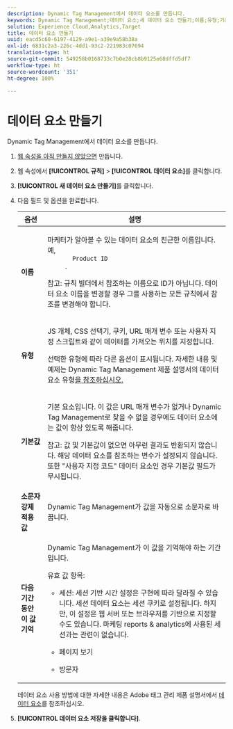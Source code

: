 ```yaml
---
description: Dynamic Tag Management에서 데이터 요소를 만듭니다.
keywords: Dynamic Tag Management;데이터 요소;새 데이터 요소 만들기;이름;유형;기본값;소문자 값 적용;다음 기간 동안 이 값 기억
solution: Experience Cloud,Analytics,Target
title: 데이터 요소 만들기
uuid: eacd5c60-6197-4129-a9e1-a39e9a58b38a
exl-id: 6831c2a3-226c-4dd1-93c2-221983c07694
translation-type: ht
source-git-commit: 549258b0168733c7b0e28cb8b9125e68dffd5df7
workflow-type: ht
source-wordcount: '351'
ht-degree: 100%

---
```


# 데이터 요소 만들기

Dynamic Tag Management에서 데이터 요소를 만듭니다.

1. [웹 속성을 아직 만들지 않았으면](/help/implement/other/dtm/t-create-web-property.md) 만듭니다.
1. 웹 속성에서 **[!UICONTROL 규칙]** > **[!UICONTROL 데이터 요소]**&#x200B;를 클릭합니다.
1. **[!UICONTROL 새 데이터 요소 만들기]**&#x200B;를 클릭합니다.
1. 다음 필드 및 옵션을 완료합니다. 

   <table id="choicetable_681F7D5B86534FF0B6DB67E117B8E381"> 
    <thead class="chhead sthead"> 
      <th class="choptionhd"> 옵션</th> 
      <th class="chdeschd"> 설명</th> 
    </thead> 
    <tr class="chrow strow"> 
      <td class="choption"><strong> 이름 </strong></td> 
      <td class="chdesc stentry"> <p>마케터가 알아볼 수 있는 데이터 요소의 친근한 이름입니다. 예, 
        <code>
          Product ID
        </code>. </p> <p> <p>참고: 규칙 빌더에서 참조하는 이름으로 ID가 아닙니다. 데이터 요소 이름을 변경할 경우 그를 사용하는 모든 규칙에서 참조를 변경해야 합니다. </p> </p> </td> 
    </tr> 
    <tr class="chrow strow"> 
      <td class="choption"><strong>유형</strong></td> 
      <td class="chdesc stentry"> <p> JS 개체, CSS 선택기, 쿠키, URL 매개 변수 또는 사용자 지정 스크립트와 같이 데이터를 가져오는 위치를 지정합니다. </p> <p>선택한 유형에 따라 다른 옵션이 표시됩니다. 자세한 내용 및 예제는 Dynamic Tag Management 제품 설명서의 </a>데이터 요소 유형<a href="https://docs.adobe.com/content/help/ko-KR/dtm/using/resources/data-elements.html">을 참조하십시오. </a></p> </td> 
    </tr> 
    <tr class="chrow strow"> 
      <td class="choption"><strong>기본값</strong></td> 
      <td class="chdesc stentry"> <p>기본 요소입니다. 이 값은 URL 매개 변수가 없거나 Dynamic Tag Management로 찾을 수 없을 경우에도 데이터 요소에는 값이 항상 있도록 해줍니다. </p> <p> <p>참고: 값 및 기본값이 없으면 아무런 결과도 반환되지 않습니다. 해당 데이터 요소를 참조하는 변수가 설정되지 않습니다. 또한 "사용자 지정 코드" 데이터 요소인 경우 기본값 필드가 무시됩니다. </p> </p> </td> 
    </tr> 
    <tr class="chrow strow"> 
      <td class="choption"><strong>소문자 강제 적용 값 </strong></td> 
      <td class="chdesc stentry"> <p>Dynamic Tag Management가 값을 자동으로 소문자로 바꿉니다. </p> </td> 
    </tr> 
    <tr class="chrow strow"> 
      <td class="choption"><strong>다음 기간 동안 이 값 기억</strong></td> 
      <td class="chdesc stentry"> <p>Dynamic Tag Management가 이 값을 기억해야 하는 기간입니다. </p> <p> 유효 값 항목: </p> 
      <ul id="ul_52F6CD8FC22942208F3F45492E914104"> 
        <li id="li_32E4366C5B2E46D788CD8478620FE3E0"> <p>세션: 세션 기반 시간 설정은 구현에 따라 달라질 수 있습니다. 세션 데이터 요소는 세션 쿠키로 설정됩니다. 하지만, 이 설정은 웹 서버 또는 브라우저를 기반으로 지정할 수도 있습니다. 마케팅 reports &amp; analytics에 사용된 세션과는 관련이 없습니다. </p> </li> 
        <li id="li_8A944564BF7643E4B21F0EF2394B3FE8"> <p>페이지 보기 </p> </li> 
        <li id="li_5C8A2F2392FD475AA89DDA7D5B5CF88B"> <p>방문자 </p> </li> 
      </ul> </td> 
    </tr> 
   </table>

   데이터 요소 사용 방법에 대한 자세한 내용은 Adobe 태그 관리 제품 설명서에서 [데이터 요소](https://docs.adobe.com/content/help/ko-KR/dtm/using/resources/data-elements.html)를 참조하십시오.
1. **[!UICONTROL 데이터 요소 저장을 클릭합니다]**.
